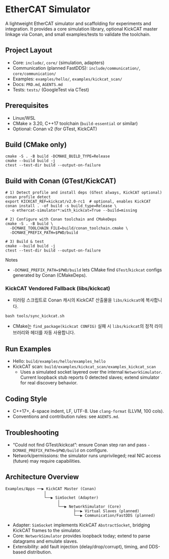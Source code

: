 # EtherCAT Simulator

A lightweight EtherCAT simulator and scaffolding for experiments and integration. It provides a core simulation library, optional KickCAT master linkage via Conan, and small examples/tests to validate the toolchain.

## Project Layout
- Core: `include/`, `core/` (simulation, adapters)
- Communication (planned FastDDS): `include/communication/`, `core/communication/`
- Examples: `examples/hello/`, `examples/kickcat_scan/`
- Docs: `PRD.md`, `AGENTS.md`
- Tests: `tests/` (GoogleTest via CTest)

## Prerequisites
- Linux/WSL
- CMake ≥ 3.20, C++17 toolchain (`build-essential` or similar)
- Optional: Conan v2 (for GTest, KickCAT)

## Build (CMake only)
```
cmake -S . -B build -DCMAKE_BUILD_TYPE=Release
cmake --build build -j
ctest --test-dir build --output-on-failure
```

## Build with Conan (GTest/KickCAT)
```
# 1) Detect profile and install deps (GTest always, KickCAT optional)
conan profile detect
export KICKCAT_REF=kickcat/v2.0-rc1  # optional, enables KickCAT
conan install . -of build -s build_type=Release \
  -o ethercat-simulator*:with_kickcat=True --build=missing

# 2) Configure with Conan toolchain and CMakeDeps
cmake -S . -B build \
  -DCMAKE_TOOLCHAIN_FILE=build/conan_toolchain.cmake \
  -DCMAKE_PREFIX_PATH=$PWD/build

# 3) Build & test
cmake --build build -j
ctest --test-dir build --output-on-failure
```
Notes
- `-DCMAKE_PREFIX_PATH=$PWD/build` lets CMake find `GTest`/`kickcat` configs generated by Conan (CMakeDeps).

### KickCAT Vendored Fallback (libs/kickcat)
- 미러링 스크립트로 Conan 캐시의 KickCAT 산출물을 `libs/kickcat`에 복사합니다.
```
bash tools/sync_kickcat.sh
```
- CMake는 `find_package(kickcat CONFIG)` 실패 시 `libs/kickcat`의 정적 라이브러리와 헤더를 자동 사용합니다.

## Run Examples
- Hello: `build/examples/hello/examples_hello`
- KickCAT scan: `build/examples/kickcat_scan/examples_kickcat_scan`
  - Uses a simulated socket layered over the internal `NetworkSimulator`. Current loopback stub reports 0 detected slaves; extend simulator for real discovery behavior.

## Coding Style
- C++17+, 4-space indent, LF, UTF-8. Use `clang-format` (LLVM, 100 cols).
- Conventions and contribution rules: see `AGENTS.md`.

## Troubleshooting
- “Could not find GTest/kickcat”: ensure Conan step ran and pass `-DCMAKE_PREFIX_PATH=$PWD/build` on configure.
- Network/permissions: the simulator runs unprivileged; real NIC access (future) may require capabilities.

## Architecture Overview
```
Examples/Apps ──▶ KickCAT Master (Conan)
                 │
                 └──▶ SimSocket (Adapter)
                       │
                       └──▶ NetworkSimulator (Core)
                              ├──▶ Virtual Slaves (planned)
                              └──▶ Communication/FastDDS (planned)
```
- Adapter: `SimSocket` implements KickCAT `AbstractSocket`, bridging KickCAT frames to the simulator.
- Core: `NetworkSimulator` provides loopback today; extend to parse datagrams and emulate slaves.
- Extensibility: add fault injection (delay/drop/corrupt), timing, and DDS-based distribution.
